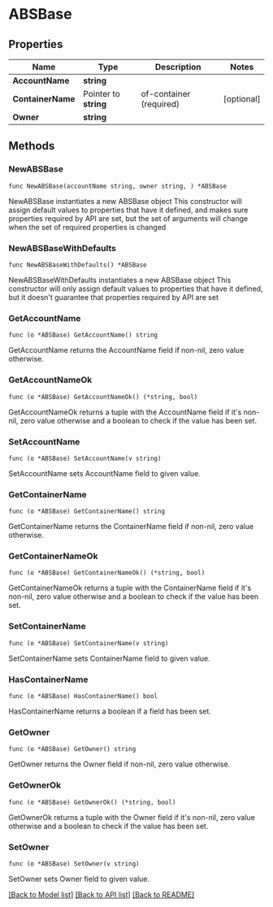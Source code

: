 # ABSBase

## Properties

Name | Type | Description | Notes
------------ | ------------- | ------------- | -------------
**AccountName** | **string** |  | 
**ContainerName** | Pointer to **string** | of-container (required) | [optional] 
**Owner** | **string** |  | 

## Methods

### NewABSBase

`func NewABSBase(accountName string, owner string, ) *ABSBase`

NewABSBase instantiates a new ABSBase object
This constructor will assign default values to properties that have it defined,
and makes sure properties required by API are set, but the set of arguments
will change when the set of required properties is changed

### NewABSBaseWithDefaults

`func NewABSBaseWithDefaults() *ABSBase`

NewABSBaseWithDefaults instantiates a new ABSBase object
This constructor will only assign default values to properties that have it defined,
but it doesn't guarantee that properties required by API are set

### GetAccountName

`func (o *ABSBase) GetAccountName() string`

GetAccountName returns the AccountName field if non-nil, zero value otherwise.

### GetAccountNameOk

`func (o *ABSBase) GetAccountNameOk() (*string, bool)`

GetAccountNameOk returns a tuple with the AccountName field if it's non-nil, zero value otherwise
and a boolean to check if the value has been set.

### SetAccountName

`func (o *ABSBase) SetAccountName(v string)`

SetAccountName sets AccountName field to given value.


### GetContainerName

`func (o *ABSBase) GetContainerName() string`

GetContainerName returns the ContainerName field if non-nil, zero value otherwise.

### GetContainerNameOk

`func (o *ABSBase) GetContainerNameOk() (*string, bool)`

GetContainerNameOk returns a tuple with the ContainerName field if it's non-nil, zero value otherwise
and a boolean to check if the value has been set.

### SetContainerName

`func (o *ABSBase) SetContainerName(v string)`

SetContainerName sets ContainerName field to given value.

### HasContainerName

`func (o *ABSBase) HasContainerName() bool`

HasContainerName returns a boolean if a field has been set.

### GetOwner

`func (o *ABSBase) GetOwner() string`

GetOwner returns the Owner field if non-nil, zero value otherwise.

### GetOwnerOk

`func (o *ABSBase) GetOwnerOk() (*string, bool)`

GetOwnerOk returns a tuple with the Owner field if it's non-nil, zero value otherwise
and a boolean to check if the value has been set.

### SetOwner

`func (o *ABSBase) SetOwner(v string)`

SetOwner sets Owner field to given value.



[[Back to Model list]](../README.md#documentation-for-models) [[Back to API list]](../README.md#documentation-for-api-endpoints) [[Back to README]](../README.md)


